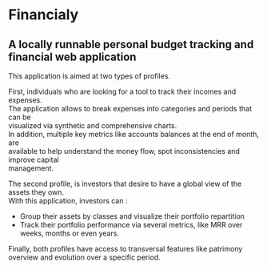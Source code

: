 # Financialy
## A locally runnable personal budget tracking and financial web application

This application is aimed at two types of profiles.  

First, individuals who are looking for a tool to track their incomes and expenses.  
The application allows to break expenses into categories and periods that can be  
visualized via synthetic and comprehensive charts.  
In addition, multiple key metrics like accounts balances at the end of month, are  
available to help understand the money flow, spot inconsistencies and improve capital  
management.  

The second profile, is investors that desire to have a global view of the assets they own.  
With this application, investors can :
- Group their assets by classes and visualize their portfolio repartition
- Track their portfolio performance via several metrics, like MRR over weeks, months or even years.

Finally, both profiles have access to transversal features like patrimony overview and evolution over a specific period.
